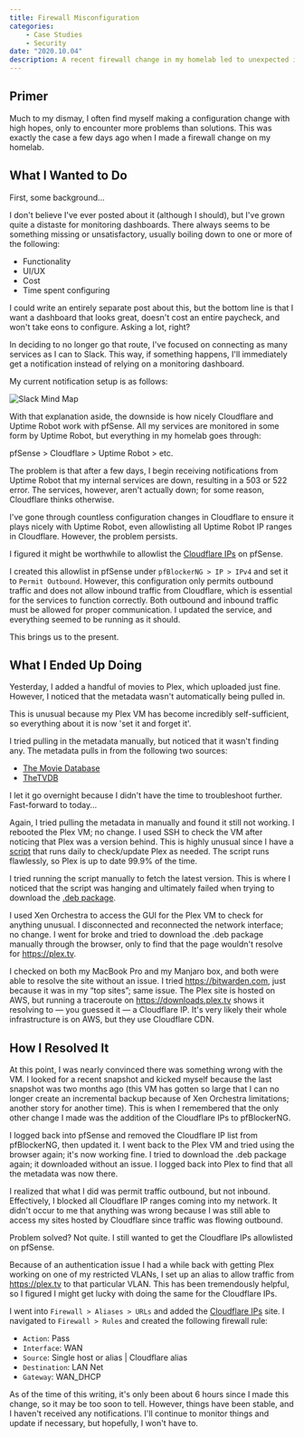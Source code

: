 ```yaml
---
title: Firewall Misconfiguration
categories:
    - Case Studies
    - Security
date: "2020.10.04"
description: A recent firewall change in my homelab led to unexpected issues instead of improvements.
---
```


<!--markdownlint-disable-->

## Primer

Much to my dismay, I often find myself making a configuration change with high hopes, only to encounter more problems than solutions. This was exactly the case a few days ago when I made a firewall change on my homelab.

<!-- more -->

## What I Wanted to Do

First, some background...

I don't believe I've ever posted about it (although I should), but I've grown quite a distaste for monitoring dashboards. There always seems to be something missing or unsatisfactory, usually boiling down to one or more of the following:

- Functionality
- UI/UX
- Cost
- Time spent configuring

I could write an entirely separate post about this, but the bottom line is that I want a dashboard that looks great, doesn't cost an entire paycheck, and won't take eons to configure. Asking a lot, right?

In deciding to no longer go that route, I've focused on connecting as many services as I can to Slack. This way, if something happens, I'll immediately get a notification instead of relying on a monitoring dashboard.

My current notification setup is as follows:

<Image src="https://cdn.levine.io/uploads/images/gallery/2020-10/Tv2MhDAaCI67cYgE-slack-mind-map.png" alt="Slack Mind Map" />

With that explanation aside, the downside is how nicely Cloudflare and Uptime Robot work with pfSense. All my services are monitored in some form by Uptime Robot, but everything in my homelab goes through:

pfSense > Cloudflare > Uptime Robot > etc.

The problem is that after a few days, I begin receiving notifications from Uptime Robot that my internal services are down, resulting in a 503 or 522 error. The services, however, aren't actually down; for some reason, Cloudflare thinks otherwise.

I've gone through countless configuration changes in Cloudflare to ensure it plays nicely with Uptime Robot, even allowlisting all Uptime Robot IP ranges in Cloudflare. However, the problem persists.

I figured it might be worthwhile to allowlist the [Cloudflare IPs](https://www.cloudflare.com/ips-v4) on pfSense.

I created this allowlist in pfSense under `pfBlockerNG > IP > IPv4` and set it to `Permit Outbound`. However, this configuration only permits outbound traffic and does not allow inbound traffic from Cloudflare, which is essential for the services to function correctly. Both outbound and inbound traffic must be allowed for proper communication. I updated the service, and everything seemed to be running as it should.

This brings us to the present.

## What I Ended Up Doing

Yesterday, I added a handful of movies to Plex, which uploaded just fine. However, I noticed that the metadata wasn't automatically being pulled in.

This is unusual because my Plex VM has become incredibly self-sufficient, so everything about it is now 'set it and forget it'.

I tried pulling in the metadata manually, but noticed that it wasn't finding any. The metadata pulls in from the following two sources:

- [The Movie Database](https://www.themoviedb.org)
- [TheTVDB](https://thetvdb.com)

I let it go overnight because I didn't have the time to troubleshoot further. Fast-forward to today...

Again, I tried pulling the metadata in manually and found it still not working. I rebooted the Plex VM; no change. I used SSH to check the VM after noticing that Plex was a version behind. This is highly unusual since I have a [script](https://github.com/mrworf/plexupdate) that runs daily to check/update Plex as needed. The script runs flawlessly, so Plex is up to date 99.9% of the time.

I tried running the script manually to fetch the latest version. This is where I noticed that the script was hanging and ultimately failed when trying to download the [.deb package](https://downloads.plex.tv/plex-media-server-new/1.20.2.3370-b1b651549/debian/plexmediaserver_1.20.2.3370-b1b651549_amd64.deb).

I used Xen Orchestra to access the GUI for the Plex VM to check for anything unusual. I disconnected and reconnected the network interface; no change. I went for broke and tried to download the .deb package manually through the browser, only to find that the page wouldn't resolve for <https://plex.tv>.

I checked on both my MacBook Pro and my Manjaro box, and both were able to resolve the site without an issue. I tried <https://bitwarden.com>, just because it was in my “top sites”; same issue. The Plex site is hosted on AWS, but running a traceroute on <https://downloads.plex.tv> shows it resolving to — you guessed it — a Cloudflare IP. It's very likely their whole infrastructure is on AWS, but they use Cloudflare CDN.

## How I Resolved It

At this point, I was nearly convinced there was something wrong with the VM. I looked for a recent snapshot and kicked myself because the last snapshot was two months ago (this VM has gotten so large that I can no longer create an incremental backup because of Xen Orchestra limitations; another story for another time). This is when I remembered that the only other change I made was the addition of the Cloudflare IPs to pfBlockerNG.

I logged back into pfSense and removed the Cloudflare IP list from pfBlockerNG, then updated it. I went back to the Plex VM and tried using the browser again; it's now working fine. I tried to download the .deb package again; it downloaded without an issue. I logged back into Plex to find that all the metadata was now there.

I realized that what I did was permit traffic outbound, but not inbound. Effectively, I blocked all Cloudflare IP ranges coming into my network. It didn't occur to me that anything was wrong because I was still able to access my sites hosted by Cloudflare since traffic was flowing outbound.

Problem solved? Not quite. I still wanted to get the Cloudflare IPs allowlisted on pfSense.

Because of an authentication issue I had a while back with getting Plex working on one of my restricted VLANs, I set up an alias to allow traffic from <https://plex.tv> to that particular VLAN. This has been tremendously helpful, so I figured I might get lucky with doing the same for the Cloudflare IPs.

I went into `Firewall > Aliases > URLs` and added the [Cloudflare IPs](https://www.cloudflare.com/ips-v4) site. I navigated to `Firewall > Rules` and created the following firewall rule:

- `Action`: Pass
- `Interface`: WAN
- `Source`: Single host or alias | Cloudflare alias
- `Destination`: LAN Net
- `Gateway`: WAN_DHCP

As of the time of this writing, it's only been about 6 hours since I made this change, so it may be too soon to tell. However, things have been stable, and I haven't received any notifications. I'll continue to monitor things and update if necessary, but hopefully, I won't have to.

